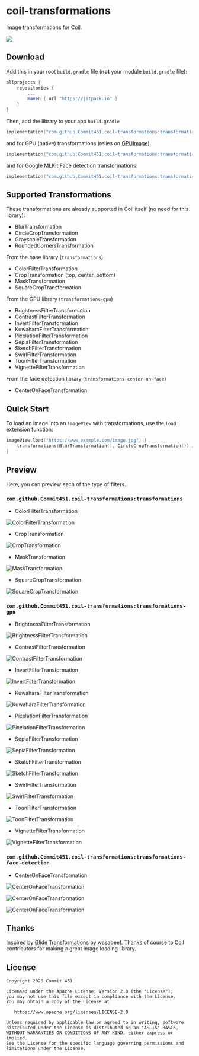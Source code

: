 # coil-transformations
Image transformations for [Coil](https://github.com/coil-kt/coil).

[![](https://jitpack.io/v/Commit451/coil-transformations.svg)](https://jitpack.io/#Commit451/coil-transformations)

## Download
Add this in your root `build.gradle` file (**not** your module `build.gradle` file):

```gradle
allprojects {
	repositories {
		...
		maven { url "https://jitpack.io" }
	}
}
```
Then, add the library to your app `build.gradle`
```kotlin
implementation("com.github.Commit451.coil-transformations:transformations:latest.version.here")
```
and for GPU (native) transformations (relies on [GPUImage](https://github.com/cats-oss/android-gpuimage)):
```kotlin
implementation("com.github.Commit451.coil-transformations:transformations-gpu:latest.version.here")
```
and for Google MLKit Face detection transformations:
```kotlin
implementation("com.github.Commit451.coil-transformations:transformations-face-detection:latest.version.here")
```
## Supported Transformations
These transformations are already supported in Coil itself (no need for this library):
- BlurTransformation
- CircleCropTransformation
- GrayscaleTransformation
- RoundedCornersTransformation

From the base library (`transformations`):
- ColorFilterTransformation
- CropTransformation (top, center, bottom)
- MaskTransformation
- SquareCropTransformation

From the GPU library (`transformations-gpu`)
- BrightnessFilterTransformation
- ContrastFilterTransformation
- InvertFilterTransformation
- KuwaharaFilterTransformation
- PixelationFilterTransformation
- SepiaFilterTransformation
- SketchFilterTransformation
- SwirlFilterTransformation
- ToonFilterTransformation
- VignetteFilterTransformation

From the face detection library (`transformations-center-on-face`)
- CenterOnFaceTransformation

## Quick Start
To load an image into an `ImageView` with transformations, use the `load` extension function:
```kotlin
imageView.load("https://www.example.com/image.jpg") {
    transformations(BlurTransformation(), CircleCropTransformation()) // You can add as many as desired
}
```

## Preview
Here, you can preview each of the type of filters.

### `com.github.Commit451.coil-transformations:transformations`
- ColorFilterTransformation

![ColorFilterTransformation](preview/images/color-filter.png)

- CropTransformation

![CropTransformation](preview/images/center-crop.png)

- MaskTransformation

![MaskTransformation](preview/images/mask.png)

- SquareCropTransformation

![SquareCropTransformation](preview/images/square-crop.png)

### `com.github.Commit451.coil-transformations:transformations-gpu`

- BrightnessFilterTransformation

![BrightnessFilterTransformation](preview/images/brightness.png)

- ContrastFilterTransformation

![ContrastFilterTransformation](preview/images/contrast.png)

- InvertFilterTransformation

![InvertFilterTransformation](preview/images/invert.png)

- KuwaharaFilterTransformation

![KuwaharaFilterTransformation](preview/images/kuwahara.png)

- PixelationFilterTransformation

![PixelationFilterTransformation](preview/images/pixelation.png)

- SepiaFilterTransformation

![SepiaFilterTransformation](preview/images/sepia.png)

- SketchFilterTransformation

![SketchFilterTransformation](preview/images/sketch.png)

- SwirlFilterTransformation

![SwirlFilterTransformation](preview/images/swirl.png)

- ToonFilterTransformation

![ToonFilterTransformation](preview/images/toon.png)

- VignetteFilterTransformation

![VignetteFilterTransformation](preview/images/vignette.png)

### `com.github.Commit451.coil-transformations:transformations-face-detection`

- CenterOnFaceTransformation

![CenterOnFaceTransformation](preview/images/COF-no-op-and-zero.png)

![CenterOnFaceTransformation](preview/images/COF-20-and-40.png)

![CenterOnFaceTransformation](preview/images/COF-80-and-100.png)


## Thanks
Inspired by [Glide Transformations](https://github.com/wasabeef/glide-transformations) by [wasabeef](https://github.com/wasabeef). Thanks of course to [Coil](https://github.com/coil-kt/coil) contributors for making a great image loading library.

## License

    Copyright 2020 Commit 451

    Licensed under the Apache License, Version 2.0 (the "License");
    you may not use this file except in compliance with the License.
    You may obtain a copy of the License at

       https://www.apache.org/licenses/LICENSE-2.0

    Unless required by applicable law or agreed to in writing, software
    distributed under the License is distributed on an "AS IS" BASIS,
    WITHOUT WARRANTIES OR CONDITIONS OF ANY KIND, either express or implied.
    See the License for the specific language governing permissions and
    limitations under the License.
